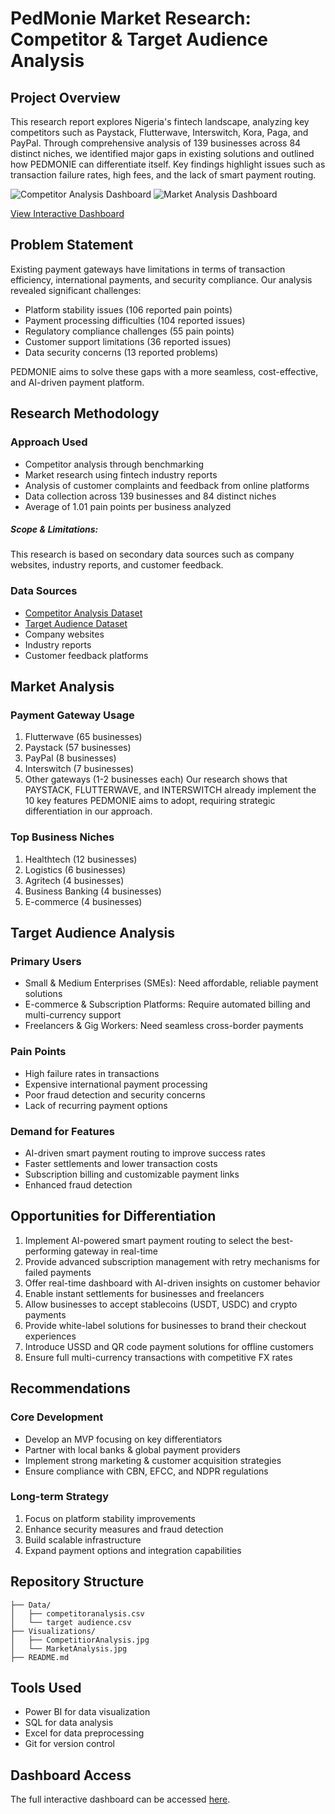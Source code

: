 # PedMonie Market Research: Competitor & Target Audience Analysis

## Project Overview
This research report explores Nigeria's fintech landscape, analyzing key competitors such as Paystack, Flutterwave, Interswitch, Kora, Paga, and PayPal. Through comprehensive analysis of 139 businesses across 84 distinct niches, we identified major gaps in existing solutions and outlined how PEDMONIE can differentiate itself. Key findings highlight issues such as transaction failure rates, high fees, and the lack of smart payment routing.

![Competitor Analysis Dashboard](Images/CompetitiorAnalysis.jpg)
![Market Analysis Dashboard](Images/MarketAnalysis.jpg)

[View Interactive Dashboard](https://app.powerbi.com/view?r=eyJrIjoiMWVhY2EyNzItMmE1Ni00OTY1LTlkZmMtN2ZmZWIzMjI2ODA5IiwidCI6IjUxN2QzNTAyLTI5MDEtNGRlMi1hODdiLTk1YzUwN2E5YTA4OCJ9)

## Problem Statement
Existing payment gateways have limitations in terms of transaction efficiency, international payments, and security compliance. Our analysis revealed significant challenges:
- Platform stability issues (106 reported pain points)
- Payment processing difficulties (104 reported issues)
- Regulatory compliance challenges (55 pain points)
- Customer support limitations (36 reported issues)
- Data security concerns (13 reported problems)

PEDMONIE aims to solve these gaps with a more seamless, cost-effective, and AI-driven payment platform.

## Research Methodology

### Approach Used
- Competitor analysis through benchmarking
- Market research using fintech industry reports
- Analysis of customer complaints and feedback from online platforms
- Data collection across 139 businesses and 84 distinct niches
- Average of 1.01 pain points per business analyzed

##### Scope & Limitations:
This research is based on secondary data sources such as company websites, industry reports, and customer feedback.

### Data Sources
- [Competitor Analysis Dataset](Data/competitoranalysis.csv)
- [Target Audience Dataset](Data/targetaudience.csv)
- Company websites
- Industry reports
- Customer feedback platforms

## Market Analysis 

### Payment Gateway Usage
1. Flutterwave (65 businesses)
2. Paystack (57 businesses)
3. PayPal (8 businesses)
4. Interswitch (7 businesses)
5. Other gateways (1-2 businesses each)
Our research shows that PAYSTACK, FLUTTERWAVE, and INTERSWITCH already implement the 10 key features PEDMONIE aims to adopt, requiring strategic differentiation in our approach.

### Top Business Niches
1. Healthtech (12 businesses)
2. Logistics (6 businesses)
3. Agritech (4 businesses)
4. Business Banking (4 businesses)
5. E-commerce (4 businesses)

## Target Audience Analysis

### Primary Users
- Small & Medium Enterprises (SMEs): Need affordable, reliable payment solutions
- E-commerce & Subscription Platforms: Require automated billing and multi-currency support
- Freelancers & Gig Workers: Need seamless cross-border payments

### Pain Points
- High failure rates in transactions
- Expensive international payment processing
- Poor fraud detection and security concerns
- Lack of recurring payment options

### Demand for Features
- AI-driven smart payment routing to improve success rates
- Faster settlements and lower transaction costs
- Subscription billing and customizable payment links
- Enhanced fraud detection

## Opportunities for Differentiation
1. Implement AI-powered smart payment routing to select the best-performing gateway in real-time
2. Provide advanced subscription management with retry mechanisms for failed payments
3. Offer real-time dashboard with AI-driven insights on customer behavior
4. Enable instant settlements for businesses and freelancers
5. Allow businesses to accept stablecoins (USDT, USDC) and crypto payments
6. Provide white-label solutions for businesses to brand their checkout experiences
7. Introduce USSD and QR code payment solutions for offline customers
8. Ensure full multi-currency transactions with competitive FX rates

## Recommendations

### Core Development
- Develop an MVP focusing on key differentiators
- Partner with local banks & global payment providers
- Implement strong marketing & customer acquisition strategies
- Ensure compliance with CBN, EFCC, and NDPR regulations

### Long-term Strategy
1. Focus on platform stability improvements
2. Enhance security measures and fraud detection
3. Build scalable infrastructure
4. Expand payment options and integration capabilities

## Repository Structure
```
├── Data/
│   ├── competitoranalysis.csv
│   └── target audience.csv
├── Visualizations/
│   ├── CompetitiorAnalysis.jpg
│   └── MarketAnalysis.jpg
├── README.md
```

## Tools Used
- Power BI for data visualization
- SQL for data analysis
- Excel for data preprocessing
- Git for version control

## Dashboard Access
The full interactive dashboard can be accessed [here](https://app.powerbi.com/view?r=eyJrIjoiMWVhY2EyNzItMmE1Ni00OTY1LTlkZmMtN2ZmZWIzMjI2ODA5IiwidCI6IjUxN2QzNTAyLTI5MDEtNGRlMi1hODdiLTk1YzUwN2E5YTA4OCJ9).

